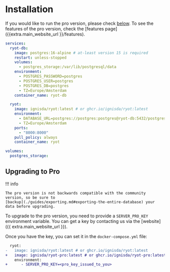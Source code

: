 # Installation

If you would like to run the pro version, please check [below](#upgrading-to-pro). To see
the features of the pro version, check the [features page]({{extra.main_website_url
}}/features).

```yaml
services:
  ryot-db:
    image: postgres:16-alpine # at-least version 15 is required
    restart: unless-stopped
    volumes:
      - postgres_storage:/var/lib/postgresql/data
    environment:
      - POSTGRES_PASSWORD=postgres
      - POSTGRES_USER=postgres
      - POSTGRES_DB=postgres
      - TZ=Europe/Amsterdam
    container_name: ryot-db

  ryot:
    image: ignisda/ryot:latest # or ghcr.io/ignisda/ryot:latest
    environment:
      - DATABASE_URL=postgres://postgres:postgres@ryot-db:5432/postgres
      - TZ=Europe/Amsterdam
    ports:
      - "8000:8000"
    pull_policy: always
    container_name: ryot

volumes:
  postgres_storage:
```

## Upgrading to Pro

!!! info

    The pro version is not backwards compatible with the community version, so be sure to
    [backup](./guides/exporting.md#exporting-the-entire-database) your data before upgrading.

To upgrade to the pro version, you need to provide a `SERVER_PRO_KEY` environment variable.
You can get a key by contacting us via the [website]({{ extra.main_website_url }}).

Once you have the key, you can set it in the `docker-compose.yml` file:

```diff
  ryot:
-   image: ignisda/ryot:latest # or ghcr.io/ignisda/ryot:latest
+   image: ignisda/ryot-pro:latest # or ghcr.io/ignisda/ryot-pro:latest
    environment:
+      - SERVER_PRO_KEY=<pro_key_issued_to_you>
```
